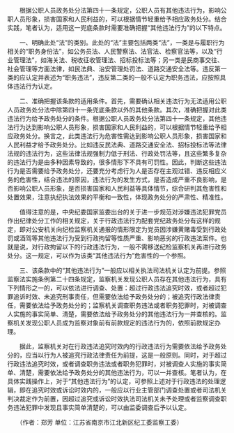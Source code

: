　　根据公职人员政务处分法第四十一条规定，公职人员有其他违法行为，影响公职人员形象，损害国家和人民利益的，可以根据情节轻重给予相应政务处分。结合实践，笔者认为，适用这一兜底条款时需要准确把握“其他违法行为”的以下特点。

　　一、明确此处“法”的类别。此处的“法”主要包括两类“法”，一类是与履职行为相关的“职务身份法”，如公务员法、人民警察法、法官法、检察官法等，以及“行业管理法”，如海关法、税收征收管理法、招标投标法等；另一类是民商事交往、社会管理等方面法律，如民法典、治安管理处罚法、道路交通安全法等。违反第一类的应认定并表述为“职务违法”，违反第二类的一般不认定为职务违法，应按照具体违法行为认定。

　　二、准确把握该条款的适用条件。首先，需要确认相关违法行为无法适用公职人员政务处分法中除第四十一条兜底条款以外的其他条款。其次，准确把握对此类违法行为给予政务处分的条件。根据公职人员政务处分法第四十一条规定，其他违法行为达到影响公职人员形象，损害国家和人民利益的，可以根据情节轻重给予相应政务处分。换言之，此类违法行为危害性需达到影响公职人员形象，损害国家和人民利益才给予政务处分。比如违反民法典、道路交通安全法、招标投标法等法律法规的违法行为，这些法律法规强制力低于刑法、行政处罚法等，且这些繁多复杂的违法行为是由多种因素导致的，很多情形下不具有可罚性。因此，判断这些违法行为是否需要给予政务处分，还要充分考虑行为人是否存在主观过错、违反相应义务的危害性，结合违法的原因，违法行为的发生方式，是否造成严重不良影响，是否影响公职人员形象，是否损害国家和人民利益等具体情节，综合研判其危害性和处置效果，注意执纪执法效果的平衡和一致性，体现政务处分的严肃性、精准性。

　　值得注意的是，中央纪委国家监委出台的关于进一步规范对涉嫌违法犯罪党员作出纪律处分工作的相关规定，关于行政违法行为配套党纪政务处分有这样的规定，即对公安机关向纪检监察机关通报的情形限定为党员因涉嫌黄赌毒受到行政处罚或酒驾等其他违法行为受到行政拘留等性质严重、影响恶劣的行政违法案件。也就是说，对行政拘留以下的行政违法行为，一般不需移送纪检监察机关再进行政务处分。这一规定，可以作为该类“其他违法行为”危害性的一个参照。

　　三、该条款中的“其他违法行为”一般应以相关执法司法机关认定为前提。参照监察法实施条例第二十四条规定，监察机关发现公职人员存在其他违法行为，具有下列情形之一的，可以依法进行调查、处置：超过行政违法追究时效，或者超过犯罪追诉时效、未追究刑事责任，但需要依法给予政务处分的；被追究行政法律责任，需要依法给予政务处分的；监察机关调查职务违法或者职务犯罪时，对被调查人实施的事实简单、清楚，需要依法给予政务处分的其他违法行为一并查核的。监察机关发现公职人员成为监察对象前有前款规定的违法行为的，依照前款规定办理。

　　据此，监察机关对在行政违法追究时效内的行政违法行为需要依法给予政务处分的，应当以行为人被追究行政法律责任为前提，这是一般原则。同时，对于超过行政违法追究时效，或者调查职务违法或者职务犯罪时，对被调查人实施的事实简单、清楚，需要依法给予政务处分的其他违法行为，可以一并查核。笔者认为，在具体实践操作上，对于“其他违法行为”的认定，可参照上述对于行政违法的处理逻辑，即在追究时效或诉讼时效内的，一般应以行业主管部门调查处置或者司法机关判决裁定作为前置，因超过追究或诉讼时效执法司法机关未予处理或者监察调查职务违法犯罪中发现且事实简单清楚的，可以由监委调查后予以认定。

　　（作者：郑芳 单位：江苏省南京市江北新区纪工委监察工委）